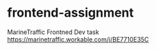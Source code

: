 # frontend-assignment
MarineTraffic Frontned Dev task https://marinetraffic.workable.com/j/BE7710E35C
